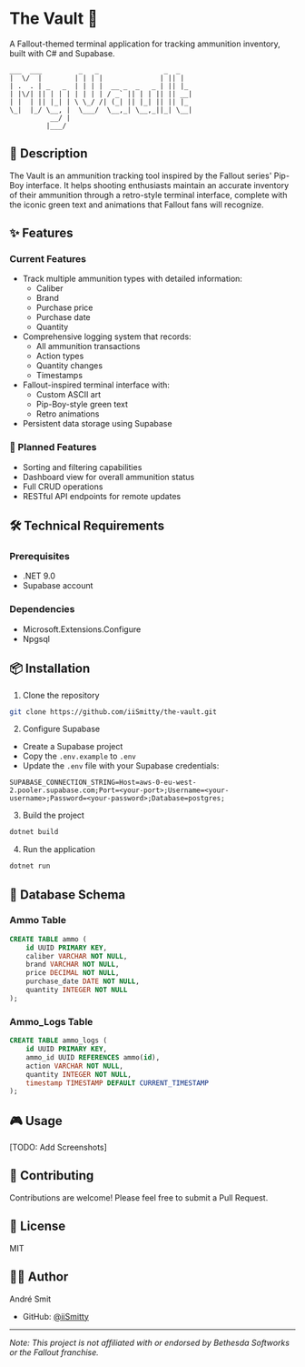 # The Vault 🔫

A Fallout-themed terminal application for tracking ammunition inventory, built with C# and Supabase.

```ascii
___  ___         _   _                _  _   
|  \/  |        | | | |              | || |  
| .  . | _   _  | | | |  __ _  _   _ | || |_ 
| |\/| || | | | | | | | / _` || | | || || __|
| |  | || |_| | \ \_/ /| (_| || |_| || || |_ 
\_|  |_/ \__, |  \___/  \__,_| \__,_||_| \__|
          __/ |                              
         |___/   
```

## 📝 Description

The Vault is an ammunition tracking tool inspired by the Fallout series' Pip-Boy interface. It helps shooting enthusiasts maintain an accurate inventory of their ammunition through a retro-style terminal interface, complete with the iconic green text and animations that Fallout fans will recognize.

## ✨ Features

### Current Features
- Track multiple ammunition types with detailed information:
  - Caliber
  - Brand
  - Purchase price
  - Purchase date
  - Quantity
- Comprehensive logging system that records:
  - All ammunition transactions
  - Action types
  - Quantity changes
  - Timestamps
- Fallout-inspired terminal interface with:
  - Custom ASCII art
  - Pip-Boy-style green text
  - Retro animations
- Persistent data storage using Supabase

### 🚀 Planned Features
- Sorting and filtering capabilities
- Dashboard view for overall ammunition status
- Full CRUD operations
- RESTful API endpoints for remote updates

## 🛠️ Technical Requirements

### Prerequisites
- .NET 9.0
- Supabase account

### Dependencies
- Microsoft.Extensions.Configure
- Npgsql

## 📦 Installation

1. Clone the repository
```bash
git clone https://github.com/iiSmitty/the-vault.git
```

2. Configure Supabase
- Create a Supabase project
- Copy the `.env.example` to `.env`
- Update the `.env` file with your Supabase credentials:
```env
SUPABASE_CONNECTION_STRING=Host=aws-0-eu-west-2.pooler.supabase.com;Port=<your-port>;Username=<your-username>;Password=<your-password>;Database=postgres;
```

3. Build the project
```bash
dotnet build
```

4. Run the application
```bash
dotnet run
```

## 💾 Database Schema

### Ammo Table
```sql
CREATE TABLE ammo (
    id UUID PRIMARY KEY,
    caliber VARCHAR NOT NULL,
    brand VARCHAR NOT NULL,
    price DECIMAL NOT NULL,
    purchase_date DATE NOT NULL,
    quantity INTEGER NOT NULL
);
```

### Ammo_Logs Table
```sql
CREATE TABLE ammo_logs (
    id UUID PRIMARY KEY,
    ammo_id UUID REFERENCES ammo(id),
    action VARCHAR NOT NULL,
    quantity INTEGER NOT NULL,
    timestamp TIMESTAMP DEFAULT CURRENT_TIMESTAMP
);
```

## 🎮 Usage

[TODO: Add Screenshots]

## 🤝 Contributing

Contributions are welcome! Please feel free to submit a Pull Request.

## 📝 License
MIT

## 🙋‍♂️ Author

André Smit
- GitHub: [@iiSmitty](https://github.com/iiSmitty)

---
*Note: This project is not affiliated with or endorsed by Bethesda Softworks or the Fallout franchise.*
